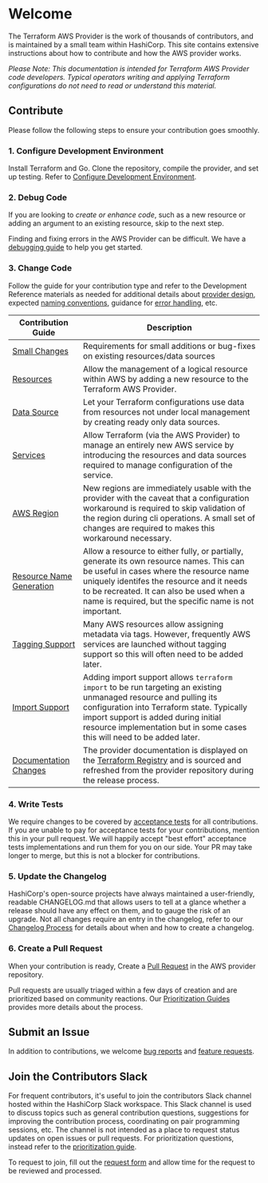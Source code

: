 # Welcome

The Terraform AWS Provider is the work of thousands of contributors, and is maintained by a small team within HashiCorp. This site contains extensive instructions about how to contribute and how the AWS provider works.

_Please Note: This documentation is intended for Terraform AWS Provider code developers. Typical operators writing and applying Terraform configurations do not need to read or understand this material._

## Contribute

Please follow the following steps to ensure your contribution goes smoothly.

### 1. Configure Development Environment

Install Terraform and Go. Clone the repository, compile the provider, and set up testing. Refer to [Configure Development Environment](development-environment.md).

### 2. Debug Code

If you are looking to _create or enhance code_, such as a new resource or adding an argument to an existing resource, skip to the next step.

Finding and fixing errors in the AWS Provider can be difficult. We have a [debugging guide](debugging.md) to help you get started.

### 3. Change Code

Follow the guide for your contribution type and refer to the Development Reference materials as needed for additional details about [provider design](provider-design.md), expected [naming conventions](naming.md), guidance for [error handling](error-handling.md), etc.

| Contribution Guide | Description |
|--------------------|-------------|
| [Small Changes](bugs-and-enhancements.md) | Requirements for small additions or bug-fixes on existing resources/data sources |
| [Resources](add-a-new-resource.md) | Allow the management of a logical resource within AWS by adding a new resource to the Terraform AWS Provider. |
| [Data Source](add-a-new-datasource.md) | Let your Terraform configurations use data from resources not under local management by creating ready only data sources. |
| [Services](add-a-new-service.md) | Allow Terraform (via the AWS Provider) to manage an entirely new AWS service by introducing the resources and data sources required to manage configuration of the service. |
| [AWS Region](add-a-new-region.md) | New regions are immediately usable with the provider with the caveat that a configuration workaround is required to skip validation of the region during cli operations. A small set of changes are required to makes this workaround necessary. |
| [Resource Name Generation](resource-name-generation.md) | Allow a resource to either fully, or partially, generate its own resource names. This can be useful in cases where the resource name uniquely identifes the resource and it needs to be recreated. It can also be used when a name is required, but the specific name is not important. |
| [Tagging Support](resource-tagging.md) | Many AWS resources allow assigning metadata via tags. However, frequently AWS services are launched without tagging support so this will often need to be added later. |
| [Import Support](add-import-support.md) | Adding import support allows `terraform import` to be run targeting an existing unmanaged resource and pulling its configuration into Terraform state. Typically import support is added during initial resource implementation but in some cases this will need to be added later. |
| [Documentation Changes](documentation-changes.md)| The provider documentation is displayed on the [Terraform Registry](https://registry.terraform.io/providers/hashicorp/aws/latest) and is sourced and refreshed from the provider repository during the release process. |

### 4. Write Tests

We require changes to be covered by [acceptance tests](running-and-writing-acceptance-tests.md) for all contributions. If you are unable to pay for acceptance tests for your contributions, mention this in your pull request. We will happily accept "best effort" acceptance tests implementations and run them for you on our side. Your PR may take longer to merge, but this is not a blocker for contributions.

### 5. Update the Changelog

HashiCorp's open-source projects have always maintained a user-friendly, readable CHANGELOG.md that allows users to tell at a glance whether a release should have any effect on them, and to gauge the risk of an upgrade. Not all changes require an entry in the changelog, refer to our [Changelog Process](changelog-process.md) for details about when and how to create a changelog.

### 6. Create a Pull Request

When your contribution is ready, Create a [Pull Request](raising-a-pull-request.md) in the AWS provider repository.

Pull requests are usually triaged within a few days of creation and are prioritized based on community reactions. Our [Prioritization Guides](prioritization.md) provides more details about the process.

## Submit an Issue

In addition to contributions, we welcome [bug reports](https://github.com/hashicorp/terraform-provider-aws/issues/new?assignees=&labels=&template=Bug_Report.md) and [feature requests](https://github.com/hashicorp/terraform-provider-aws/issues/new?assignees=&labels=enhancement&template=Feature_Request.md).

## Join the Contributors Slack

For frequent contributors, it's useful to join the contributors Slack channel hosted within the HashiCorp Slack workspace. This Slack channel is used to discuss topics such as general contribution questions, suggestions for improving the contribution process, coordinating on pair programming sessions, etc. The channel is not intended as a place to request status updates on open issues or pull requests. For prioritization questions, instead refer to the [prioritization guide](prioritization.md).

To request to join, fill out the [request form](https://forms.gle/Gf9ZAmUYXuzafkct6) and allow time for the request to be reviewed and processed.
